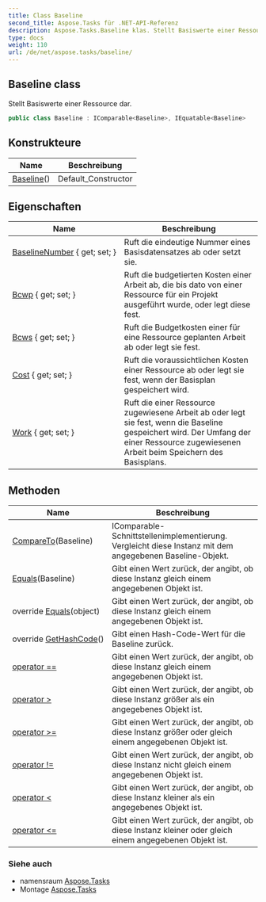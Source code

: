 ```yaml
---
title: Class Baseline
second_title: Aspose.Tasks für .NET-API-Referenz
description: Aspose.Tasks.Baseline klas. Stellt Basiswerte einer Ressource dar.
type: docs
weight: 110
url: /de/net/aspose.tasks/baseline/
---
```

## Baseline class

Stellt Basiswerte einer Ressource dar.

```csharp
public class Baseline : IComparable<Baseline>, IEquatable<Baseline>
```

## Konstrukteure

| Name | Beschreibung |
| --- | --- |
| [Baseline](baseline/)() | Default_Constructor |

## Eigenschaften

| Name | Beschreibung |
| --- | --- |
| [BaselineNumber](../../aspose.tasks/baseline/baselinenumber/) { get; set; } | Ruft die eindeutige Nummer eines Basisdatensatzes ab oder setzt sie. |
| [Bcwp](../../aspose.tasks/baseline/bcwp/) { get; set; } | Ruft die budgetierten Kosten einer Arbeit ab, die bis dato von einer Ressource für ein Projekt ausgeführt wurde, oder legt diese fest. |
| [Bcws](../../aspose.tasks/baseline/bcws/) { get; set; } | Ruft die Budgetkosten einer für eine Ressource geplanten Arbeit ab oder legt sie fest. |
| [Cost](../../aspose.tasks/baseline/cost/) { get; set; } | Ruft die voraussichtlichen Kosten einer Ressource ab oder legt sie fest, wenn der Basisplan gespeichert wird. |
| [Work](../../aspose.tasks/baseline/work/) { get; set; } | Ruft die einer Ressource zugewiesene Arbeit ab oder legt sie fest, wenn die Baseline gespeichert wird. Der Umfang der einer Ressource zugewiesenen Arbeit beim Speichern des Basisplans. |

## Methoden

| Name | Beschreibung |
| --- | --- |
| [CompareTo](../../aspose.tasks/baseline/compareto/)(Baseline) | IComparable-Schnittstellenimplementierung. Vergleicht diese Instanz mit dem angegebenen Baseline-Objekt. |
| [Equals](../../aspose.tasks/baseline/equals/#equals)(Baseline) | Gibt einen Wert zurück, der angibt, ob diese Instanz gleich einem angegebenen Objekt ist. |
| override [Equals](../../aspose.tasks/baseline/equals/#equals_1)(object) | Gibt einen Wert zurück, der angibt, ob diese Instanz gleich einem angegebenen Objekt ist. |
| override [GetHashCode](../../aspose.tasks/baseline/gethashcode/)() | Gibt einen Hash-Code-Wert für die Baseline zurück. |
| [operator ==](../../aspose.tasks/baseline/op_equality/) | Gibt einen Wert zurück, der angibt, ob diese Instanz gleich einem angegebenen Objekt ist. |
| [operator &gt;](../../aspose.tasks/baseline/op_greaterthan/) | Gibt einen Wert zurück, der angibt, ob diese Instanz größer als ein angegebenes Objekt ist. |
| [operator &gt;=](../../aspose.tasks/baseline/op_greaterthanorequal/) | Gibt einen Wert zurück, der angibt, ob diese Instanz größer oder gleich einem angegebenen Objekt ist. |
| [operator !=](../../aspose.tasks/baseline/op_inequality/) | Gibt einen Wert zurück, der angibt, ob diese Instanz nicht gleich einem angegebenen Objekt ist. |
| [operator &lt;](../../aspose.tasks/baseline/op_lessthan/) | Gibt einen Wert zurück, der angibt, ob diese Instanz kleiner als ein angegebenes Objekt ist. |
| [operator &lt;=](../../aspose.tasks/baseline/op_lessthanorequal/) | Gibt einen Wert zurück, der angibt, ob diese Instanz kleiner oder gleich einem angegebenen Objekt ist. |

### Siehe auch

* namensraum [Aspose.Tasks](../../aspose.tasks/)
* Montage [Aspose.Tasks](../../)



